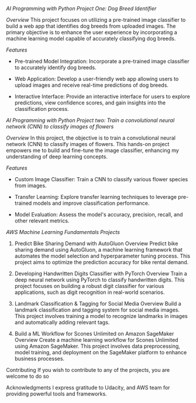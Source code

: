 *AI Programming with Python Project One: Dog Breed Identifier*

*Overview*
This project focuses on utilizing a pre-trained image classifier to build a web app that identifies dog breeds from uploaded images. The primary objective is to enhance the user experience by incorporating a machine learning model capable of accurately classifying dog breeds.

*Features*
- Pre-trained Model Integration: Incorporate a pre-trained image classifier to accurately identify dog breeds.

- Web Application: Develop a user-friendly web app allowing users to upload images and receive real-time predictions of dog breeds.

- Interactive Interface: Provide an interactive interface for users to explore predictions, view confidence scores, and gain insights into the classification process.


*AI Programming with Python Project two: Train a convolutional neural network (CNN) to classify images of flowers*

*Overview*
In this project, the objective is to train a convolutional neural network (CNN) to classify images of flowers. This hands-on project empowers me to build and fine-tune the image classifier, enhancing my understanding of deep learning concepts.

*Features*
- Custom Image Classifier: Train a CNN to classify various flower species from images.

- Transfer Learning: Explore transfer learning techniques to leverage pre-trained models and 
  improve classification performance.

- Model Evaluation: Assess the model's accuracy, precision, recall, and other relevant 
  metrics.




*AWS Machine Learning Fundamentals Projects*
1. Predict Bike Sharing Demand with AutoGluon
Overview
Predict bike sharing demand using AutoGluon, a machine learning framework that automates the model selection and hyperparameter tuning process. This project aims to optimize the prediction accuracy for bike rental demand.


2. Developing Handwritten Digits Classifier with PyTorch
Overview
Train a deep neural network using PyTorch to classify handwritten digits. This project focuses on building a robust digit classifier for various applications, such as digit recognition in real-world scenarios.


3. Landmark Classification & Tagging for Social Media
Overview
Build a landmark classification and tagging system for social media images. This project involves training a model to recognize landmarks in images and automatically adding relevant tags.


4. Build a ML Workflow for Scones Unlimited on Amazon SageMaker
Overview
Create a machine learning workflow for Scones Unlimited using Amazon SageMaker. This project involves data preprocessing, model training, and deployment on the SageMaker platform to enhance business processes.


Contributing
If you wish to contribute to any of the projects, you are welcome to do so


Acknowledgments
I express gratitude to Udacity, and AWS team for providing powerful tools and frameworks.

